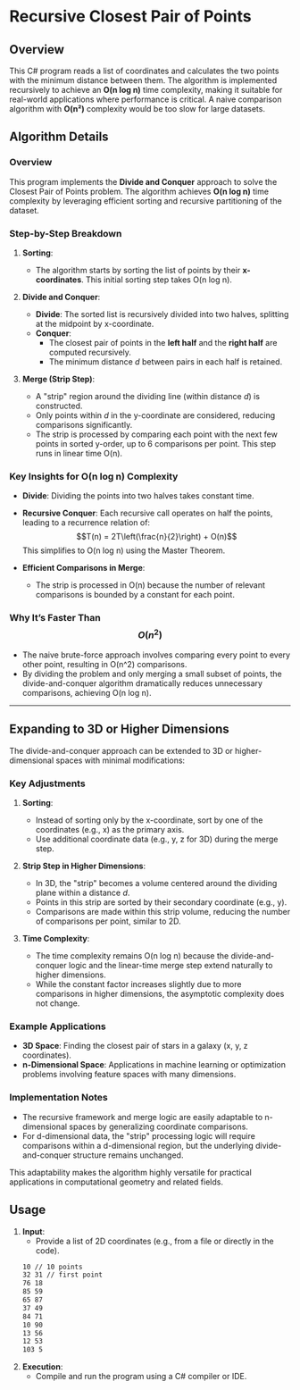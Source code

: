 # Recursive Closest Pair of Points

## Overview
This C# program reads a list of coordinates and calculates the two points with the minimum distance between them. The algorithm is implemented recursively to achieve an **O(n log n)** time complexity, making it suitable for real-world applications where performance is critical. A naive comparison algorithm with **O(n²)** complexity would be too slow for large datasets.

## Algorithm Details

### Overview
This program implements the **Divide and Conquer** approach to solve the Closest Pair of Points problem. The algorithm achieves **O(n log n)** time complexity by leveraging efficient sorting and recursive partitioning of the dataset.

### Step-by-Step Breakdown
1. **Sorting**:
   - The algorithm starts by sorting the list of points by their **x-coordinates**. This initial sorting step takes O(n log n).

2. **Divide and Conquer**:
   - **Divide**: The sorted list is recursively divided into two halves, splitting at the midpoint by x-coordinate.
   - **Conquer**:
     - The closest pair of points in the **left half** and the **right half** are computed recursively.
     - The minimum distance *d* between pairs in each half is retained.

3. **Merge (Strip Step)**:
   - A "strip" region around the dividing line (within distance *d*) is constructed.
   - Only points within *d* in the y-coordinate are considered, reducing comparisons significantly.
   - The strip is processed by comparing each point with the next few points in sorted y-order, up to 6 comparisons per point. This step runs in linear time O(n).

### Key Insights for O(n log n) Complexity
- **Divide**: Dividing the points into two halves takes constant time.
- **Recursive Conquer**: Each recursive call operates on half the points, leading to a recurrence relation of:
  $$T(n) = 2T\left(\frac{n}{2}\right) + O(n)$$
  This simplifies to O(n log n) using the Master Theorem.

- **Efficient Comparisons in Merge**:
  - The strip is processed in O(n) because the number of relevant comparisons is bounded by a constant for each point.

### Why It’s Faster Than $$O(n^2)$$
- The naive brute-force approach involves comparing every point to every other point, resulting in O(n^2) comparisons.
- By dividing the problem and only merging a small subset of points, the divide-and-conquer algorithm dramatically reduces unnecessary comparisons, achieving O(n log n).

---

## Expanding to 3D or Higher Dimensions

The divide-and-conquer approach can be extended to 3D or higher-dimensional spaces with minimal modifications:

### Key Adjustments
1. **Sorting**:
   - Instead of sorting only by the x-coordinate, sort by one of the coordinates (e.g., x) as the primary axis.
   - Use additional coordinate data (e.g., y, z for 3D) during the merge step.

2. **Strip Step in Higher Dimensions**:
   - In 3D, the "strip" becomes a volume centered around the dividing plane within a distance *d*.
   - Points in this strip are sorted by their secondary coordinate (e.g., y).
   - Comparisons are made within this strip volume, reducing the number of comparisons per point, similar to 2D.

3. **Time Complexity**:
   - The time complexity remains O(n log n) because the divide-and-conquer logic and the linear-time merge step extend naturally to higher dimensions.
   - While the constant factor increases slightly due to more comparisons in higher dimensions, the asymptotic complexity does not change.

### Example Applications
- **3D Space**: Finding the closest pair of stars in a galaxy (x, y, z coordinates).
- **n-Dimensional Space**: Applications in machine learning or optimization problems involving feature spaces with many dimensions.

### Implementation Notes
- The recursive framework and merge logic are easily adaptable to n-dimensional spaces by generalizing coordinate comparisons.
- For d-dimensional data, the "strip" processing logic will require comparisons within a d-dimensional region, but the underlying divide-and-conquer structure remains unchanged.

This adaptability makes the algorithm highly versatile for practical applications in computational geometry and related fields.


## Usage
1. **Input**:  
   - Provide a list of 2D coordinates (e.g., from a file or directly in the code).
   ```bash
   10 // 10 points
   32 31 // first point
   76 18
   85 59
   65 87
   37 49
   84 71
   10 90
   13 56
   12 53
   103 5

2. **Execution**:  
   - Compile and run the program using a C# compiler or IDE.


